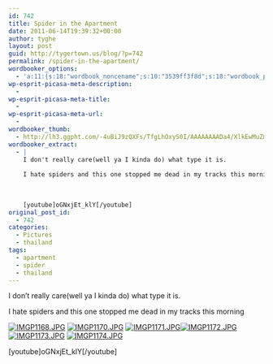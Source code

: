```yaml
---
id: 742
title: Spider in the Apartment
date: 2011-06-14T19:39:32+00:00
author: tyghe
layout: post
guid: http://tygertown.us/blog/?p=742
permalink: /spider-in-the-apartment/
wordbooker_options:
  - 'a:11:{s:18:"wordbook_noncename";s:10:"3539ff3f8d";s:18:"wordbook_page_post";s:4:"-100";s:18:"wordbook_orandpage";s:1:"2";s:23:"wordbook_default_author";s:1:"2";s:23:"wordbook_extract_length";s:3:"256";s:19:"wordbook_actionlink";s:3:"300";s:26:"wordbooker_publish_default";s:2:"on";s:27:"wordbooker_publish_override";s:2:"on";s:18:"wordbook_attribute";s:31:"Posted a new post on their blog";s:29:"wordbooker_status_update_text";s:35:": New blog post :  %title% - %link%";s:20:"wordbook_comment_get";s:2:"on";}'
wp-esprit-picasa-meta-description:
  - 
wp-esprit-picasa-meta-title:
  - 
wp-esprit-picasa-meta-url:
  - 
wordbooker_thumb:
  - http://lh3.ggpht.com/-4uBiJ9zQXFs/TfgLhOxyS0I/AAAAAAAADa4/XlkEwMuZmDc/s200/IMGP1168.JPG
wordbooker_extract:
  - |
    I don't really care(well ya I kinda do) what type it is.
    
    I hate spiders and this one stopped me dead in my tracks this morning
    
        
    
    [youtube]oGNxjEt_klY[/youtube]
original_post_id:
  - 742
categories:
  - Pictures
  - thailand
tags:
  - apartment
  - spider
  - thailand
---
```

I don&#8217;t really care(well ya I kinda do) what type it is.

I hate spiders and this one stopped me dead in my tracks this morning<!--more-->

<a href="http://lh3.ggpht.com/-4uBiJ9zQXFs/TfgLhOxyS0I/AAAAAAAADa4/XlkEwMuZmDc/s800/IMGP1168.JPG" rel="lightbox[742]"><img src="http://lh3.ggpht.com/-4uBiJ9zQXFs/TfgLhOxyS0I/AAAAAAAADa4/XlkEwMuZmDc/s200/IMGP1168.JPG" alt="IMGP1168.JPG" /></a> <a href="http://lh5.ggpht.com/-lsLl0hSUaX4/TfgLhixyIMI/AAAAAAAADa8/3_3amhKYoUs/s800/IMGP1170.JPG" rel="lightbox[742]"><img src="http://lh5.ggpht.com/-lsLl0hSUaX4/TfgLhixyIMI/AAAAAAAADa8/3_3amhKYoUs/s200/IMGP1170.JPG" alt="IMGP1170.JPG" /></a> <a href="http://lh3.ggpht.com/-NAmZMYnLS1M/TfgLii9QWMI/AAAAAAAADbA/iW5RqZuNtls/s800/IMGP1171.JPG" rel="lightbox[742]"><img src="http://lh3.ggpht.com/-NAmZMYnLS1M/TfgLii9QWMI/AAAAAAAADbA/iW5RqZuNtls/s200/IMGP1171.JPG" alt="IMGP1171.JPG" /></a><a href="http://lh3.ggpht.com/-nkGPbv5t3nQ/TfgLja-hzRI/AAAAAAAADbE/5BjE9QDkTxI/s800/IMGP1172.JPG" rel="lightbox[742]"><img src="http://lh3.ggpht.com/-nkGPbv5t3nQ/TfgLja-hzRI/AAAAAAAADbE/5BjE9QDkTxI/s200/IMGP1172.JPG" alt="IMGP1172.JPG" /></a> <a href="http://lh5.ggpht.com/-t4Xznsr36Sc/TfgLj7Z52jI/AAAAAAAADbI/3yfvBVw1v78/s800/IMGP1173.JPG" rel="lightbox[742]"><img src="http://lh5.ggpht.com/-t4Xznsr36Sc/TfgLj7Z52jI/AAAAAAAADbI/3yfvBVw1v78/s200/IMGP1173.JPG" alt="IMGP1173.JPG" /></a> <a href="http://lh6.ggpht.com/-oWtOcneb8aE/TfgLkXlol8I/AAAAAAAADbM/myy_BU5QBMw/s800/IMGP1174.JPG" rel="lightbox[742]"><img src="http://lh6.ggpht.com/-oWtOcneb8aE/TfgLkXlol8I/AAAAAAAADbM/myy_BU5QBMw/s200/IMGP1174.JPG" alt="IMGP1174.JPG" /></a>

[youtube]oGNxjEt_klY[/youtube]
